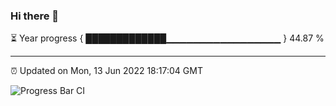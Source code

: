 ### Hi there 👋

⏳ Year progress { █████████████▁▁▁▁▁▁▁▁▁▁▁▁▁▁▁▁▁ } 44.87 %

---

⏰ Updated on Mon, 13 Jun 2022 18:17:04 GMT

![Progress Bar CI](https://github.com/liununu/liununu/workflows/Progress%20Bar%20CI/badge.svg)
